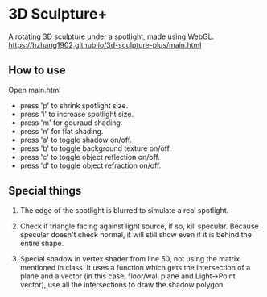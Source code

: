 # 3D Sculpture+

A rotating 3D sculpture under a spotlight, made using WebGL.
<a>https://hzhang1902.github.io/3d-sculpture-plus/main.html</a>

## How to use
Open main.html
* press 'p' to shrink spotlight size.
* press 'i' to increase spotlight size.
* press 'm' for gouraud shading.
* press 'n' for flat shading.
* press 'a' to toggle shadow on/off.
* press 'b' to toggle background texture on/off.
* press 'c' to toggle object reflection on/off.
* press 'd' to toggle object refraction on/off.

## Special things
1. The edge of the spotlight is blurred to simulate a real spotlight.

2. Check if triangle facing against light source, if so, kill specular. Because specular doesn't check normal, it will still show even if it is behind the entire shape.

3. Special shadow in vertex shader from line 50, not using the matrix mentioned in class. It uses a function which gets the intersection of a plane and a vector (in this case, floor/wall plane and Light->Point vector), use all the intersections to draw the shadow polygon.
